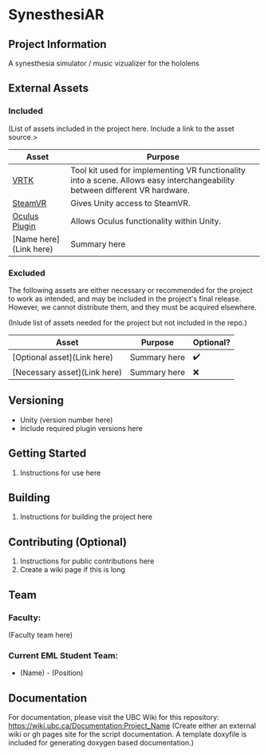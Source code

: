 # SynesthesiAR
## Project Information
A synesthesia simulator / music vizualizer for the hololens

## External Assets

### Included
(List of assets included in the project here. Include a link to the asset source.>

| Asset | Purpose |
| ------ | ------ |
| [VRTK](https://github.com/ExtendRealityLtd/VRTK) | Tool kit used for implementing VR functionality into a scene. Allows easy interchangeability between different VR hardware. |
| [SteamVR](https://github.com/ValveSoftware/steamvr_unity_plugin) | Gives Unity access to SteamVR. | 
| [Oculus Plugin](https://assetstore.unity.com/packages/tools/integration/oculus-integration-82022) | Allows Oculus functionality within Unity. |
| [Name here](Link here) | Summary here |

### Excluded
The following assets are either necessary or recommended for the project to work as intended, and may be included in the project's final release. However, we cannot distribute them, and they must be acquired elsewhere.

(Inlude list of assets needed for the project but not included in the repo.)

| Asset | Purpose | Optional? |
| ------ | ------ | ------ |
| [Optional asset](Link here) | Summary here | :heavy_check_mark: |
| [Necessary asset](Link here) | Summary here | :x: |

## Versioning

- Unity (version number here)
- Include required plugin versions here

## Getting Started

1. Instructions for use here

## Building

1. Instructions for building the project here

## Contributing (Optional) 

1. Instructions for public contributions here
2. Create a wiki page if this is long

## Team

### Faculty:
(Faculty team here)

### Current EML Student Team:

- (Name) - (Position)

## Documentation
For documentation, please visit the UBC Wiki for this repository: 
https://wiki.ubc.ca/Documentation:Project_Name
(Create either an external wiki or gh pages site for the script documentation. A template doxyfile is included for generating doxygen based documentation.)
